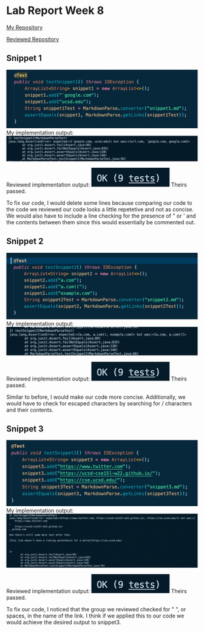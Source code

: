 # Lab Report Week 8
[My Repository](https://github.com/jordphilli/markdown-parse)

[Reviewed Repository](https://github.com/austin-li/CSE15L-TheLunaMoths)

## Snippet 1
![snip1](snip1.png)
My implementation output: 
![snip1](1fail.png)

Reviewed implementation output:
![](passed.png)
Theirs passed. 

To fix our code, I would delete some lines because comparing our code to the code we reviewed our code looks a little repetetive and not as concise. We would also have to include a line checking for the presence of " or ' and the contents between them since this would essentially be commented out. 

## Snippet 2
![snip2](snip2.png)
My implementation output: 
![snip2](2fail.png)

Reviewed implementation output:
![](passed.png)
Theirs passed. 

Similar to before, I would make our code more concise. Additionally, we would have to check for escaped characters by searching for / characters and their contents. 
## Snippet 3
![snip3](snip3.png)
My implementation output: 
![snip3](3fail.png)

Reviewed implementation output:
![](passed.png)
Theirs passed. 

To fix our code, I noticed that the group we reviewed checked for " ", or spaces, in the name of the link. I think if we applied this to our code we would achieve the desired output to snippet3. 
